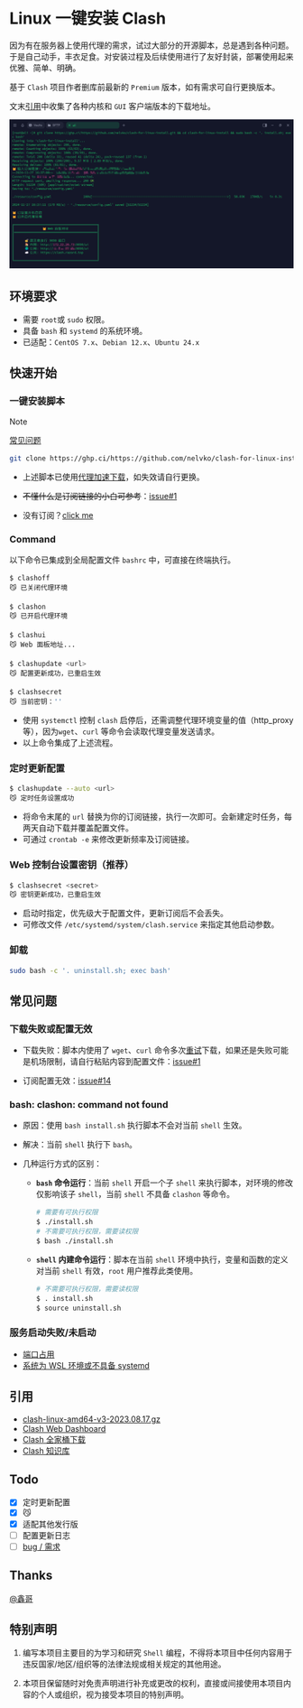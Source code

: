 # Linux 一键安装 Clash

因为有在服务器上使用代理的需求，试过大部分的开源脚本，总是遇到各种问题。于是自己动手，丰衣足食。对安装过程及后续使用进行了友好封装，部署使用起来优雅、简单、明确。

基于 `Clash` 项目作者删库前最新的 `Premium` 版本，如有需求可自行更换版本。

文末[引用](#引用)中收集了各种内核和 `GUI` 客户端版本的下载地址。

![preview](resource/preview.png)

## 环境要求

- 需要 `root`或 `sudo` 权限。
- 具备 `bash` 和 `systemd` 的系统环境。
- 已适配：`CentOS 7.x`、`Debian 12.x`、`Ubuntu 24.x`

## 快速开始

### 一键安装脚本

> [!NOTE]
>
> [常见问题](#常见问题)

```bash
git clone https://ghp.ci/https://github.com/nelvko/clash-for-linux-install.git && cd clash-for-linux-install && sudo bash -c '. install.sh; exec bash'
```

- 上述脚本已使用[代理加速下载](https://ghp.ci/)，如失效请自行更换。

- ~~不懂什么是订阅链接的小白可参考~~：[issue#1](https://github.com/nelvko/clash-for-linux-install/issues/1)

- 没有订阅？[click me](https://次元.net/auth/register?code=oUbI)

### Command

以下命令已集成到全局配置文件 `bashrc` 中，可直接在终端执行。

```bash
$ clashoff
😼 已关闭代理环境

$ clashon
😼 已开启代理环境

$ clashui
😼 Web 面板地址...

$ clashupdate <url>
😼 配置更新成功，已重启生效

$ clashsecret
😼 当前密钥：''
```

- 使用 `systemctl` 控制 `clash` 启停后，还需调整代理环境变量的值（http_proxy 等），因为`wget`、`curl` 等命令会读取代理变量发送请求。
- 以上命令集成了上述流程。

### 定时更新配置

```bash
$ clashupdate --auto <url>
😼 定时任务设置成功
```

- 将命令末尾的 `url` 替换为你的订阅链接，执行一次即可。会新建定时任务，每两天自动下载并覆盖配置文件。
- 可通过 `crontab -e` 来修改更新频率及订阅链接。

### Web 控制台设置密钥（推荐）

```bash
$ clashsecret <secret>
😼 密钥更新成功，已重启生效
```

- 启动时指定，优先级大于配置文件，更新订阅后不会丢失。
- 可修改文件 `/etc/systemd/system/clash.service` 来指定其他启动参数。

### 卸载

```bash
sudo bash -c '. uninstall.sh; exec bash'
```

## 常见问题

### 下载失败或配置无效

- 下载失败：脚本内使用了 `wget`、`curl` 命令多次[重试](https://github.com/nelvko/clash-for-linux-install/blob/035c85ac92166e95b7503b2a678a6b535fbd4449/script/common.sh#L32-L46)下载，如果还是失败可能是机场限制，请自行粘贴内容到配置文件：[issue#1](https://github.com/nelvko/clash-for-linux-install/issues/1#issuecomment-2066334716)

- 订阅配置无效：[issue#14](https://github.com/nelvko/clash-for-linux-install/issues/14#issuecomment-2513303276)

### bash: clashon: command not found

- 原因：使用 `bash install.sh` 执行脚本不会对当前 `shell` 生效。

- 解决：当前 `shell` 执行下 `bash`。

- 几种运行方式的区别：
  - **`bash` 命令运行**：当前 `shell` 开启一个子 `shell` 来执行脚本，对环境的修改仅影响该子 `shell`，当前 `shell` 不具备 `clashon` 等命令。

    ```bash
    # 需要有可执行权限
    $ ./install.sh
    # 不需要可执行权限，需要读权限
    $ bash ./install.sh
    ```

  - **`shell` 内建命令运行**：脚本在当前 `shell` 环境中执行，变量和函数的定义对当前 `shell` 有效，`root` 用户推荐此类使用。
  
    ```bash
    # 不需要可执行权限，需要读权限
    $ . install.sh
    $ source uninstall.sh
    ```

### 服务启动失败/未启动

- [端口占用](https://github.com/nelvko/clash-for-linux-install/issues/15#issuecomment-2507341281)
- [系统为 WSL 环境或不具备 systemd](https://github.com/nelvko/clash-for-linux-install/issues/11#issuecomment-2469817217)

## 引用

- [clash-linux-amd64-v3-2023.08.17.gz](https://downloads.clash.wiki/ClashPremium/)
- [Clash Web Dashboard](https://github.com/haishanh/yacd/releases/tag/v0.3.8)
- [Clash 全家桶下载](https://www.clash.la/releases/)
- [Clash 知识库](https://clash.wiki/)

## Todo

- [x] 定时更新配置
- [x] 😼
- [x] 适配其他发行版
- [ ] 配置更新日志
- [ ] [bug / 需求](https://github.com/nelvko/clash-for-linux-install/issues)

## Thanks

[@鑫哥](https://github.com/TrackRay)

## 特别声明

1. 编写本项目主要目的为学习和研究 `Shell` 编程，不得将本项目中任何内容用于违反国家/地区/组织等的法律法规或相关规定的其他用途。

2. 本项目保留随时对免责声明进行补充或更改的权利，直接或间接使用本项目内容的个人或组织，视为接受本项目的特别声明。
